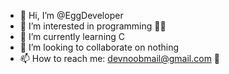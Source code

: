 - 👋 Hi, I’m @EggDeveloper
- 👀 I’m interested in programming 👨‍💻
- 🌱 I’m currently learning C
- 💞️ I’m looking to collaborate on nothing
- 📫 How to reach me: devnoobmail@gmail.com 📧

<!---
EggDeveloper/EggDeveloper is a ✨ special ✨ repository because its `README.md` (this file) appears on your GitHub profile.
You can click the Preview link to take a look at your changes.
--->
